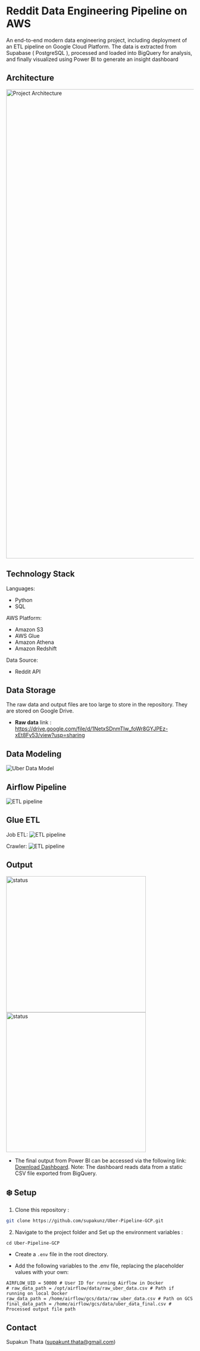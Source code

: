 # Reddit Data Engineering Pipeline on AWS

An end-to-end modern data engineering project, including deployment of an ETL pipeline on Google Cloud Platform. The data is extracted from Supabase ( PostgreSQL ), processed and loaded into BigQuery for analysis, and finally visualized using Power BI to generate an insight dashboard

## Architecture
<img width="1258" alt="Project Architecture" src="https://github.com/user-attachments/assets/9d65b70c-e944-414e-acca-a062d84b4deb">


## Technology Stack
Languages: 
* Python
* SQL

AWS Platform: 
* Amazon S3
* AWS Glue
* Amazon Athena
* Amazon Redshift

Data Source:
* Reddit API

## Data Storage
The raw data and output files are too large to store in the repository. They are stored on Google Drive.

- **Raw data** link : https://drive.google.com/file/d/1NetxSDnmTlw_foWr8GYJPEz-xEt8Fy53/view?usp=sharing

## Data Modeling
![Uber Data Model](https://github.com/user-attachments/assets/515ce74d-6feb-46c1-8db1-38e050c2ae12)

## Airflow Pipeline
<img alt="ETL pipeline" src="https://github.com/user-attachments/assets/48feae94-1c53-4c0c-822c-8ae6db28ad24">

## Glue ETL
Job ETL:
<img alt="ETL pipeline" src="https://github.com/user-attachments/assets/b4621c07-6b6c-4713-a536-de047350a858">

Crawler:
<img alt="ETL pipeline" src="https://github.com/user-attachments/assets/a55772ed-c89d-441e-b6e5-ef83fb3f7f57">



## Output
<img align="left" src="https://github.com/user-attachments/assets/8ce24728-3f82-4ce9-a346-0886b8da24f5" style="padding-right:30px;" alt="status" height="365" width="375"/> <img src="https://github.com/user-attachments/assets/5511c4f9-5e98-4ac8-92b7-132c2e20b164" alt="status" width="375"/>
* The final output from Power BI can be accessed via the following link: [Download Dashboard](https://drive.google.com/file/d/1zyHMYYam206mGEXB5zWnpGLbbcIgAONA/view?usp=drive_link). Note: The dashboard reads data from a static CSV file exported from BigQuery.

## ❄️ Setup

1. Clone this repository :

```bash
git clone https://github.com/supakunz/Uber-Pipeline-GCP.git
```

2. Navigate to the project folder and Set up the environment variables :

```
cd Uber-Pipeline-GCP
```
- Create a `.env` file in the root directory.

- Add the following variables to the .env file, replacing the placeholder values with your own:

```
AIRFLOW_UID = 50000 # User ID for running Airflow in Docker
# raw_data_path = /opt/airflow/data/raw_uber_data.csv # Path if running on local Docker
raw_data_path = /home/airflow/gcs/data/raw_uber_data.csv # Path on GCS
final_data_path = /home/airflow/gcs/data/uber_data_final.csv # Processed output file path
```

## Contact
Supakun Thata (supakunt.thata@gmail.com)
